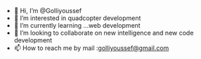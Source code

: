 - 👋 Hi, I’m @Golliyoussef
- 👀 I’m interested in quadcopter development 
- 🌱 I’m currently learning ...web development 
- 💞️ I’m looking to collaborate on new intelligence and new code development 
- 📫 How to reach me by mail :golliyoussef@gmail.com

<!---
Golliyoussef/Golliyoussef is a ✨ special ✨ repository because its `README.md` (this file) appears on your GitHub profile.
You can click the Preview link to take a look at your changes.
--->
